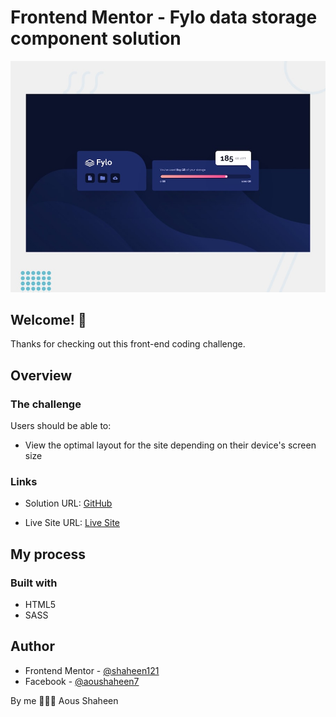 # Frontend Mentor - Fylo data storage component solution

![Design preview for the Clipboard landing page coding challenge](./images/desktop-preview.jpg)

## Welcome! 👋
Thanks for checking out this front-end coding challenge.
## Overview

### The challenge

Users should be able to:

- View the optimal layout for the site depending on their device's screen size


### Links

- Solution URL: [GitHub](https://github.com/Shaheen121/Fylo-data-storage-main.git)

- Live Site URL: [Live Site](https://Shaheen121.github.io/Fylo-data-storage-main/)

## My process
### Built with

- HTML5
- SASS

## Author

- Frontend Mentor - [@shaheen121](https://www.frontendmentor.io/profile/Shaheen121)
- Facebook - [@aoushaheen7](https://www.facebook.com/shaheen7tl/)

By me 🚀🚀🚀
Aous Shaheen
